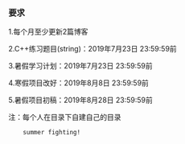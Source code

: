 ### 要求

1.每个月至少更新2篇博客

2.C++练习题目(string)：2019年7月23日 23:59:59前

3.暑假学习计划：2019年7月23日 23:59:59前

4.寒假项目改好：2019年8月8日 23:59:59前

5.暑假项目初稿：2019年8月28日 23:59:59前

注：每个人在目录下自建自己的目录

        summer fighting!
